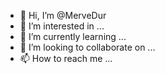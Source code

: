 - 👋 Hi, I’m @MerveDur
- 👀 I’m interested in ...
- 🌱 I’m currently learning ...
- 💞️ I’m looking to collaborate on ...
- 📫 How to reach me ...

<!---
MerveDur/MerveDur is a ✨ special ✨ repository because its `README.md` (this file) appears on your GitHub profile.
You can click the Preview link to take a look at your changes.
--->
